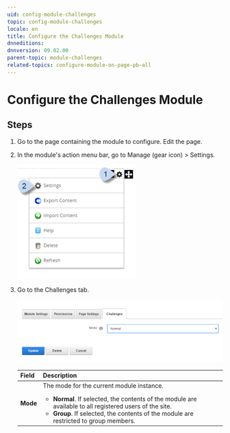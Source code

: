 ```yaml
---
uid: config-module-challenges
topic: config-module-challenges
locale: en
title: Configure the Challenges Module
dnneditions: 
dnnversion: 09.02.00
parent-topic: module-challenges
related-topics: configure-module-on-page-pb-all
---
```


# Configure the Challenges Module

## Steps

1.  Go to the page containing the module to configure. Edit the page.
2.  In the module's action menu bar, go to Manage (gear icon) \> Settings.
    
      
    
    ![Manage action menu > Settings](/images/scr-actionmenu-manage-settings.png)
    
      
    
3.  Go to the Challenges tab.
    
      
    
    ![Module Settings — Challenges](/images/scr-modulesettings-Challenges.png)
    
      
    
    |**Field**|**Description**|
    |---|---|
    |**Mode**|The mode for the current module instance.<ul><li>**Normal**. If selected, the contents of the module are available to all registered users of the site.</li><li>**Group**. If selected, the contents of the module are restricted to group members.</li></ul>|